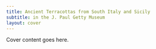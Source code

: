 ```yaml
---
title: Ancient Terracottas from South Italy and Sicily
subtitle: in the J. Paul Getty Museum
layout: cover
---
```

Cover content goes here.
